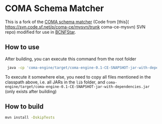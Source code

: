 # COMA Schema Matcher

This is a fork of the [COMA schema matcher](https://dbs.uni-leipzig.de/Research/coma.html)
(Code from [this]( https://svn.code.sf.net/p/coma-ce/mysvn/trunk coma-ce-mysvn) SVN repo)
modified for use in [BCNFStar](https://github.com/SchweizerischeBundesbahnen/BCNFStar).

## How to use


After building, you can execute this command from the root folder
```bash
 java -cp 'coma-engine/target/coma-engine-0.1-CE-SNAPSHOT-jar-with-dependencies.jar:lib/*' de.wdilab.coma.integration.COMA_API <source schema> <target schema> <match result location>
```

To execute it somewhere else, you need to copy all files mentioned in the classpath above,
i.e. all JARs in the `lib` folder, and `coma-engine/target/coma-engine-0.1-CE-SNAPSHOT-jar-with-dependencies.jar` (only exists after building)

## How to build

```bash
mvn install -DskipTests
```
